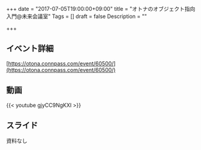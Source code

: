 +++
date = "2017-07-05T19:00:00+09:00"
title = "オトナのオブジェクト指向入門@未来会議室"
Tags = []
draft = false
Description = ""

+++

## イベント詳細

[https://otona.connpass.com/event/60500/](https://otona.connpass.com/event/60500/)

## 動画

{{< youtube gjyCC9NgKXI >}}

## スライド

資料なし
